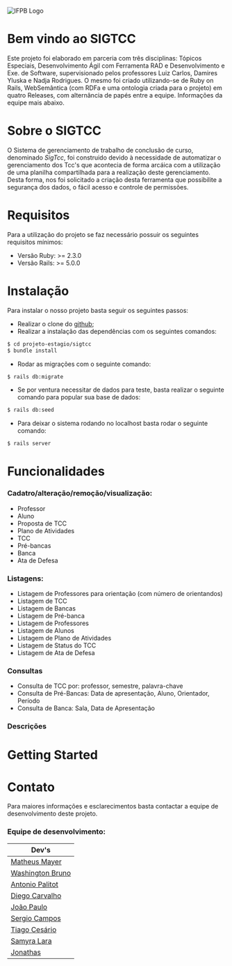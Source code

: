
![IFPB Logo](https://academico.ifpb.edu.br/qacademico//lib/customizacoes/logo_ifpb.gif)

# Bem vindo ao SIGTCC

Este projeto foi elaborado em parceria com três disciplinas: Tópicos Especiais, Desenvolvimento Ágil com Ferramenta RAD e Desenvolvimento e Exe. de Software, supervisionado pelos professores Luiz Carlos, Damires Yluska e Nadja Rodrigues. O mesmo foi criado utilizando-se de Ruby on Rails, WebSemântica (com RDFa e uma ontologia criada para o projeto) em quatro Releases, com alternância de papés entre a equipe. Informações da equipe mais abaixo.

# Sobre o SIGTCC

O Sistema de gerenciamento de trabalho de conclusão de curso, denominado *SigTcc*, foi construido devido à necessidade de automatizar o gerenciamento dos Tcc's que acontecia de forma arcáica com a utilização de uma planilha compartilhada para a realização deste gerenciamento. Desta forma, nos foi solicitado a criação desta ferramenta que possibilite a segurança dos dados, o fácil acesso e controle de permissões.
# Requisitos
Para a utilização do projeto se faz necessário possuir os seguintes requisitos mínimos:
- Versão Ruby: >= 2.3.0
- Versão Rails: >= 5.0.0

# Instalação
Para instalar o nosso projeto basta seguir os seguintes passos:
- Realizar o clone do [github](https://github.com/ifpb/projeto-estagio);
- Realizar a instalação das dependências com os seguintes comandos:
```sh
$ cd projeto-estagio/sigtcc
$ bundle install
```
- Rodar as migrações com o seguinte comando:
```sh
$ rails db:migrate
```
- Se por ventura necessitar de dados para teste, basta realizar o seguinte comando para popular sua base de dados:
```sh
$ rails db:seed
```
- Para deixar o sistema rodando no localhost basta rodar o seguinte comando:
```sh
$ rails server
```
# Funcionalidades

 ### Cadatro/alteração/remoção/visualização:
 
 * Professor
 * Aluno
 * Proposta de TCC
 * Plano de Atividades
 * TCC
 * Pré-bancas
 * Banca
 * Ata de Defesa
 
### Listagens:

 * Listagem de Professores para orientação (com número de orientandos)
 * Listagem de TCC
 * Listagem de Bancas
 * Listagem de Pré-banca
 * Listagem de Professores
 * Listagem de Alunos
 * Listagem de Plano de Atividades
 * Listagem de Status do TCC
 * Listagem de Ata de Defesa
 
### Consultas

* Consulta de TCC por: professor, semestre, palavra-chave
* Consulta de Pré-Bancas: Data de apresentação, Aluno, Orientador, Período
* Consulta de Banca: Sala, Data de Apresentação
 
 
 

### Descrições
# Getting Started

# Contato
Para maiores informações e esclarecimentos basta contactar a equipe de desenvolvimento deste projeto.

### Equipe de desenvolvimento:

| Dev's |
| ------ |
| [Matheus Mayer](https://github.com/mayermatheus) |
| [Washington Bruno](https://github.com/xinton) |
| [Antonio Palitot](https://github.com/jrpalitot) |
| [Diego Carvalho](https://github.com/Koddie) |
| [João Paulo](https://github.com/paulinhojpma) |
| [Sergio Campos](https://github.com/sergiocampos) |
| [Tiago Cesário](https://github.com/tiagocesariob) |
| [Samyra Lara](https://github.com/samyralara) |
| [Jonathas](https://github.com/JonathasArts) |
